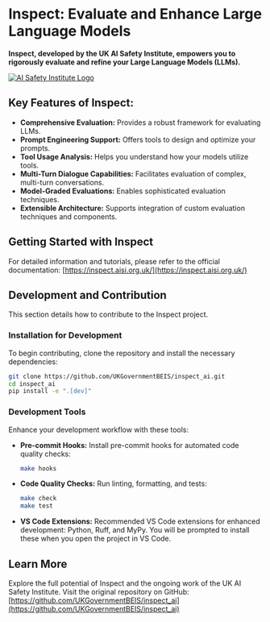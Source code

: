 # Inspect: Evaluate and Enhance Large Language Models

**Inspect, developed by the UK AI Safety Institute, empowers you to rigorously evaluate and refine your Large Language Models (LLMs).**

[![AI Safety Institute Logo](https://inspect.aisi.org.uk/images/aisi-logo.svg)](https://aisi.gov.uk/)

## Key Features of Inspect:

*   **Comprehensive Evaluation:** Provides a robust framework for evaluating LLMs.
*   **Prompt Engineering Support:** Offers tools to design and optimize your prompts.
*   **Tool Usage Analysis:**  Helps you understand how your models utilize tools.
*   **Multi-Turn Dialogue Capabilities:**  Facilitates evaluation of complex, multi-turn conversations.
*   **Model-Graded Evaluations:** Enables sophisticated evaluation techniques.
*   **Extensible Architecture:**  Supports integration of custom evaluation techniques and components.

## Getting Started with Inspect

For detailed information and tutorials, please refer to the official documentation:  [https://inspect.aisi.org.uk/](https://inspect.aisi.org.uk/)

## Development and Contribution

This section details how to contribute to the Inspect project.

### Installation for Development

To begin contributing, clone the repository and install the necessary dependencies:

```bash
git clone https://github.com/UKGovernmentBEIS/inspect_ai.git
cd inspect_ai
pip install -e ".[dev]"
```

### Development Tools

Enhance your development workflow with these tools:

*   **Pre-commit Hooks:** Install pre-commit hooks for automated code quality checks:

    ```bash
    make hooks
    ```

*   **Code Quality Checks:** Run linting, formatting, and tests:

    ```bash
    make check
    make test
    ```

*   **VS Code Extensions:**  Recommended VS Code extensions for enhanced development: Python, Ruff, and MyPy. You will be prompted to install these when you open the project in VS Code.

## Learn More

Explore the full potential of Inspect and the ongoing work of the UK AI Safety Institute.  Visit the original repository on GitHub: [https://github.com/UKGovernmentBEIS/inspect_ai](https://github.com/UKGovernmentBEIS/inspect_ai)